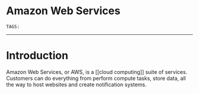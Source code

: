 # Amazon Web Services
`TAGS:` 

---
# Introduction
Amazon Web Services, or AWS, is a [[cloud computing]] suite of services. Customers can do everything from perform compute tasks, store data, all the way to host websites and create notification systems. 